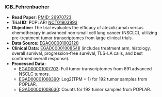 ### ICB_Fehrenbacher

- **Read Paper:** [PMID: 26970723](https://pubmed.ncbi.nlm.nih.gov/26970723/)
- **Trial ID:** POPLAR/ [NCT01903993](https://clinicaltrials.gov/study/NCT01903993)
- **Objective:** The trial evaluates the efficacy of atezolizumab versus chemotherapy in advanced non-small cell lung cancer (NSCLC), utilizing pre-treatment tumor transcriptomes from large clinical trials.
- **Data Source:** [EGAC00001002120](https://ega-archive.org/dacs/EGAC00001002120)
- **Clinical Data:** [EGAD00001008548](https://ega-archive.org/dacs/EGAC00001002120) (includes treatment arm, histology, overall survival, progression-free survival, TLS-LA calls, and best confirmed overall response).
- **Processed Data:**
  - [EGAD00001007703](https://ega-archive.org/dacs/EGAC00001002120): Full tumor transcriptomes from 891 advanced NSCLC tumors.
  - [EGAD00001008390](https://ega-archive.org/dacs/EGAC00001002120): Log2(TPM + 1) for 192 tumor samples from POPLAR.
  - [EGAD00001008630](https://ega-archive.org/dacs/EGAC00001002120): Counts for 192 tumor samples from POPLAR.

